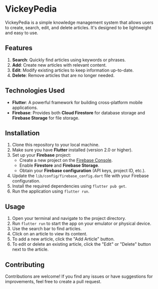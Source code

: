 # VickeyPedia

VickeyPedia is a simple knowledge management system that allows users to create, search, edit, and delete articles. It's designed to be lightweight and easy to use.

## Features

1. **Search**: Quickly find articles using keywords or phrases.
2. **Add**: Create new articles with relevant content.
3. **Edit**: Modify existing articles to keep information up-to-date.
4. **Delete**: Remove articles that are no longer needed.


## Technologies Used

- **Flutter**: A powerful framework for building cross-platform mobile applications.
- **Firebase**: Provides both **Cloud Firestore** for database storage and **Firebase Storage** for file storage.

## Installation

1. Clone this repository to your local machine.
2. Make sure you have **Flutter** installed (version 2.0 or higher).
3. Set up your **Firebase** project:
    - Create a new project on the [Firebase Console](https://console.firebase.google.com/).
    - Enable **Firestore** and **Firebase Storage**.
    - Obtain your **Firebase configuration** (API keys, project ID, etc.).
4. Update the `lib/config/firebase_config.dart` file with your Firebase configuration.
5. Install the required dependencies using `flutter pub get`.
6. Run the application using `flutter run`.

## Usage

1. Open your terminal and navigate to the project directory.
2. Run `flutter run` to start the app on your emulator or physical device.
3. Use the search bar to find articles.
4. Click on an article to view its content.
5. To add a new article, click the "Add Article" button.
6. To edit or delete an existing article, click the "Edit" or "Delete" button next to the article.

## Contributing

Contributions are welcome! If you find any issues or have suggestions for improvements, feel free to create a pull request.

